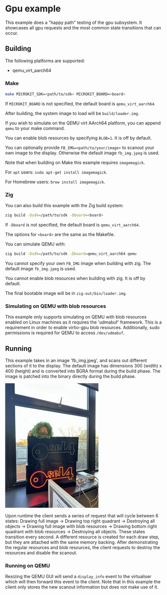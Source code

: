 <!--
   Copyright 2022, UNSW
   SPDX-License-Identifier: CC-BY-SA-4.0
-->
# Gpu example

This example does a "happy path" testing of the gpu subsystem. It showcases all
gpu requests and the most common state transitions that can occur.

## Building

The following platforms are supported:
* qemu_virt_aarch64

### Make

```sh
make MICROKIT_SDK=<path/to/sdk> MICROKIT_BOARD=<board>
```

If `MICROKIT_BOARD` is not specified, the default board is `qemu_virt_aarch64`.

After building, the system image to load will be `build/loader.img`.

If you wish to simulate on the QEMU virt AArch64 platform, you can append `qemu` to your make command.

You can enable blob resources by specifying `BLOB=1`. It is off by default.

You can optionally provide `FB_IMG=<path/to/your/image>` to scanout your own image to the display.
Otherwise the default image `fb_img.jpeg` is used.

Note that when building on Make this example requires `imagemagick`.

For `apt` users: `sudo apt-get install imagemagick`.

For Homebrew users: `brew install imagemagick`.

### Zig

You can also build this example with the Zig build system:
```sh
zig build -Dsdk=/path/to/sdk -Dboard=<board>
```

If `-Dboard` is not specified, the default board is `qemu_virt_aarch64`.

The options for `<board>` are the same as the Makefile.

You can simulate QEMU with:
```sh
zig build -Dsdk=/path/to/sdk -Dboard=qemu_virt_aarch64 qemu
```

You cannot specify your own `FB_IMG` image when building with zig. The default
image `fb_img.jpeg` is used.

You cannot enable blob resources when building with zig. It is off by default.

The final bootable image will be in `zig-out/bin/loader.img`.

### Simulating on QEMU with blob resources
This example only supports simulating on QEMU with blob resources enabled on Linux machines
as it requires the 'udmabuf' framework. This is a requirement in order to enable virtio-gpu
blob resources. Additionally, sudo permissions is required for QEMU to access `/dev/udmabuf`.

## Running

This example takes in an image 'fb_img.jpeg', and scans out different sections of it to the display.
The default image has dimensions 300 (width) x 400 (height) and is converted into BGRA format during the build phase.
The image is patched into the binary directly during the build phase.

![fb_img.jpeg](fb_img.jpeg)

Upon runtime the client sends a series of request that will cycle between 6 states:
Drawing full image -> Drawing top right quadrant -> Destroying all objects -> Drawing full image with blob resources
-> Drawing bottom right quadrant with blob resources -> Destroying all objects.
These states transition every second. A different resource is created for each draw step,
but they are attached with the same memory backing. After demonstrating the regular resources and blob resources,
the client requests to destroy the resources and disable the scanout.

### Running on QEMU

Resizing the QEMU GUI will send a `display_info` event to the virtualiser which will then forward this event to the client.
Note that in this example the client only stores the new scanout information but does not make use of it.
